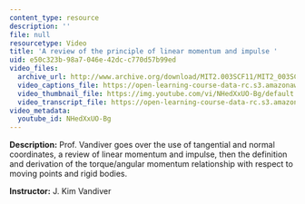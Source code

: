 ```yaml
---
content_type: resource
description: ''
file: null
resourcetype: Video
title: 'A review of the principle of linear momentum and impulse '
uid: e50c323b-98a7-046e-42dc-c770d57b99ed
video_files:
  archive_url: http://www.archive.org/download/MIT2.003SCF11/MIT2_003SCF11_lec05_300k.mp4
  video_captions_file: https://open-learning-course-data-rc.s3.amazonaws.com/2-003sc-engineering-dynamics-fall-2011/cc37d06bdfc45265ab7a9dbcda01e483_NHedXxUO-Bg.vtt
  video_thumbnail_file: https://img.youtube.com/vi/NHedXxUO-Bg/default.jpg
  video_transcript_file: https://open-learning-course-data-rc.s3.amazonaws.com/2-003sc-engineering-dynamics-fall-2011/fc1d69c00ec39512d63f78cf330bea59_NHedXxUO-Bg.pdf
video_metadata:
  youtube_id: NHedXxUO-Bg
---
```


**Description:** Prof. Vandiver goes over the use of tangential and normal coordinates, a review of linear momentum and impulse, then the definition and derivation of the torque/angular momentum relationship with respect to moving points and rigid bodies.

**Instructor:** J. Kim Vandiver